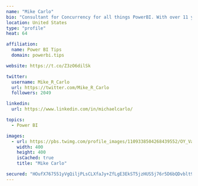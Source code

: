 ```yaml
---
name: "Mike Carlo"
bio: "Consultant for Concurrency for all things PowerBI. With over 11 years of data experience I'm making waves by deploying PowerBI into local Milwaukee Companies."
location: United States
type: "profile"
heat: 64

affiliation:
  name: Power BI Tips
  domain: powerbi.tips

website: https://t.co/Z3zO6dilSk

twitter:
  username: Mike_R_Carlo
  url: https://twitter.com/Mike_R_Carlo
  followers: 2049

linkedin:
  url: https://www.linkedin.com/in/michaelcarlo/

topics:
  - Power BI

images:
  - url: https://pbs.twimg.com/profile_images/1109338504268439552/OY_Va867_400x400.jpg
    width: 400
    height: 400
    isCached: true
    title: "Mike Carlo"

secured: "HOufX767551yVgQiljPLsCLXfaJy+ZfLgE3EkST5jzHUS5j76r5D6bQDvblt9lXLGx+DiVh7lz8qtv8fCFlfQZ+SmUiY8GXg9KEnkCd87JiTzfb3UokwqYAev5vMuc+UipCeWzJAMShJMvsgoSdCnTll7oLWD8bOL+a04jNtehcnlq1XZoucQn6LcJA9DL2zo4GV4H/sfPdOM765hQt5+xugWyk4s0erM6RrfecggCqGTfGFUCNlc0pLKYXQBE+oOtI200CVpsxSDZgA+wyWDmtpoWLMTDXCvXmNqcaeLGZW16CoQUjZm/7QwzFYVydrkHbp64DI/Blr6tmCMi77m5lCrB+1niR/U4ATuhFmqVRgLnzuCadPA3cY0VDhHGxBRegwtX/9zdmTaCiX21FrT1B0WKxOnletHqm+0w0DFoU=;e62s+41M6c8uRb11XrFvqg=="
---
```


